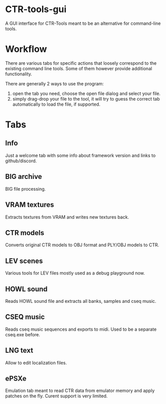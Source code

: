﻿# CTR-tools-gui
A GUI interface for CTR-Tools meant to be an alternative for command-line tools.

# Workflow
There are various tabs for specific actions that loosely correspond to the existing command line tools. Some of them however provide additional functionality.

There are generally 2 ways to use the program:
1. open the tab you need, choose the open file dialog and select your file.
2. simply drag-drop your file to the tool, it will try to guess the correct tab automatically to load the file, if supported.

# Tabs
## Info
Just a welcome tab with some info about framework version and links to github/discord.

## BIG archive
BIG file processing.

## VRAM textures
Extracts textures from VRAM and writes new textures back.

## CTR models
Converts original CTR models to OBJ format and PLY/OBJ models to CTR.

## LEV scenes
Various tools for LEV files mostly used as a debug playground now.

## HOWL sound
Reads HOWL sound file and extracts all banks, samples and cseq music.

## CSEQ music
Reads cseq music sequences and exports to midi. Used to be a separate cseq.exe before.

## LNG text
Allow to edit localization files.

## ePSXe
Emulation tab meant to read CTR data from emulator memory and apply patches on the fly.
Curent support is very limited.